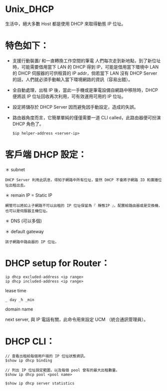 # Unix_DHCP

生活中，絕大多數 Host 都是使用 DHCP 來取得動態 IP 位址。

# 特色如下：

* 支援行動裝置/ 和一直轉換工作空間的筆電
  人們每次走到新地點，到了新位址時，可能需要借用當下 LAN 的 DHCP 得到 IP，可能是借用當下環境中 LAN 的 DHCP 伺服器的可供租賃的 IP addr，倘若當下 LAN 沒有 DHCP Server 的話，人們就必須手動輸入當下環境網路的資訊（容易出錯）。

* 全自動處理，出租 IP 後，當此一手機或是筆電設備自網路中移除時，DHCP 便將該 IP 位址回收再次利用，可有效運用可用的 IP 位址。

* 設定將儲存於 DHCP Server
  因而避免因手動設定，造成的失誤。
  
* 路由器角度而言，它簡單單純的僅僅需要一道 CLI called，此路由器便可扮演 DHCP 角色了。

      $ip helper-address <server-ip>

# 客戶端 DHCP 設定：

＊ subnet

    DHCP Server 利用此訊息，得知子網路中所有位址，當然 DHCP 不會將子網路 ID 和廣播位址出租出去。

＊ remain IP = Static IP

    網管可以將如上子網路不可以出租的 IP 位址保留為『 靜態IP 』，配置給路由器或是交換機，也可以是伺服器主機位址。

＊ DNS (可以多個)

＊ default gateway

    該子網路中路由器的 IP 位址。
    
# DHCP setup for Router：

    ip dhcp excluded-address <ip range>
    ip dhcp included-address <ip range>

lease time

    _ day _h _min

domain name

next server, 與 IP 電話有關，此命令用來設定 UCM （統合通訊管理員）。

# DHCP CLI：

    // 查看出租給每個用戶端的 IP 位址狀態資訊。
    $show ip dhcp binding
    
>>>
    
    // 列出 IP 位址設定範圍，以及每個 pool 曾有的最大出租數量。
    $show ip dhcp pool <pool name>
    
>>>

    $show ip dhcp server statistics


